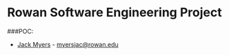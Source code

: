 # Rowan Software Engineering Project

###POC:
- [Jack Myers](http://jackmyers.info/) - myersjac@rowan.edu
